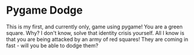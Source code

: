 # Pygame Dodge
This is my first, and currently only, game using pygame!
You are a green square. Why? I don't know, solve that identity crisis yourself.
All I know is that you are being attacked by an army of red squares! They are coming in fast - will you be able to dodge them?
